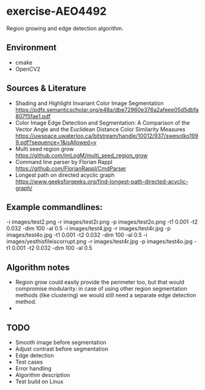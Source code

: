 # exercise-AEO4492
Region growing and edge detection algorithm.

## Environment
* cmake
* OpenCV2

## Sources & Literature
* Shading and Highlight Invariant Color Image Segmentation 
https://pdfs.semanticscholar.org/e48a/dbe72960e376a2afeee05d5dbfa807f5fae1.pdf
* Color Image Edge Detection and Segmentation: A Comparison of the Vector Angle and the Euclidean Distance Color Similarity Measures
https://uwspace.uwaterloo.ca/bitstream/handle/10012/937/swesolko1999.pdf?sequence=1&isAllowed=y
* Multi seed region grow
https://github.com/imLogM/multi_seed_region_grow
* Command line parser by Florian Rappl
https://github.com/FlorianRappl/CmdParser
* Longest path on directed acyclic graph
https://www.geeksforgeeks.org/find-longest-path-directed-acyclic-graph/


## Example commandlines:
-i images/test2.png -r images/test2r.png -p images/test2o.png -t1 0.001 -t2 0.032 -dim 100 -al 0.5
-i images/test4.jpg -r images/test4r.jpg -p images/test4o.jpg -t1 0.001 -t2 0.032 -dim 100 -al 0.5
-i images/yesthisfileiscorrupt.png -r images/test4r.jpg -p images/test4o.jpg -t1 0.001 -t2 0.032 -dim 100 -al 0.5

## Algorithm notes
* Region grow could easily provide the perimeter too, but that would compromise modularity: in case of using other region segmentation methods (like clustering) we would still need a separate edge detection method.
*

## TODO
* Smooth image before segmentation
* Adjust contrast before segmentation
* Edge detection
* Test cases
* Error handling
* Algorithm description
* Test build on Linux
